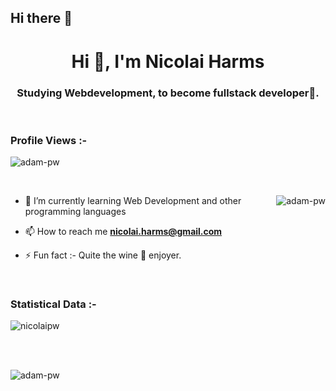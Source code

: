 ## Hi there 👋

<h1 align="center">Hi 👋, I'm Nicolai Harms</h1>
<h3 align="center">Studying Webdevelopment, to become fullstack developer🌟.</h3>

<br>

<p align="right"> <h3>Profile Views :-</h3> <img src="https://komarev.com/ghpvc/?username=nico-harms&label=Profile%20views&color=0e75b6&style=flat"
    alt="adam-pw" /> 
  </p>

<br>

<p><img align="right" src="https://github.com/Adam-pw/Adam-pw/blob/main/animation_500_kxa883sd.gif" alt="adam-pw" /></p>


- 🌱 I’m currently learning Web Development and other programming languages

- 📫 How to reach me **nicolai.harms@gmail.com**

- ⚡ Fun fact :- Quite the wine 🍷 enjoyer.

<br>


<h3>Statistical Data :-</h3>
<p><img align="center"
    src="https://github-readme-stats.vercel.app/api/top-langs?username=nico-harms&show_icons=true&locale=en&bg_color=0d1117&text_color=ffffff&layout=compact"
    alt="nicolaipw" 
    bg_color=#808080/></p>

<br>


<br>

<p><img align="center" src="https://github-readme-streak-stats.herokuapp.com/?user=nico-harms&theme=dark&background=0d1117&date_format=M%20j%5B%2C%20Y%5D" alt="adam-pw" /></p>
      
<p align="left"> <a href="https://twitter.com/" target="blank"><img
      src="https://img.shields.io/twitter/follow/?logo=twitter&style=for-the-badge" alt="" /></a> </p>
